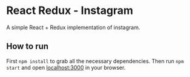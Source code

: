 # React Redux - Instagram
A simple React + Redux implementation of instagram.

## How to run
First `npm install` to grab all the necessary dependencies. 
Then run `npm start` and open <localhost:3000> in your browser.
